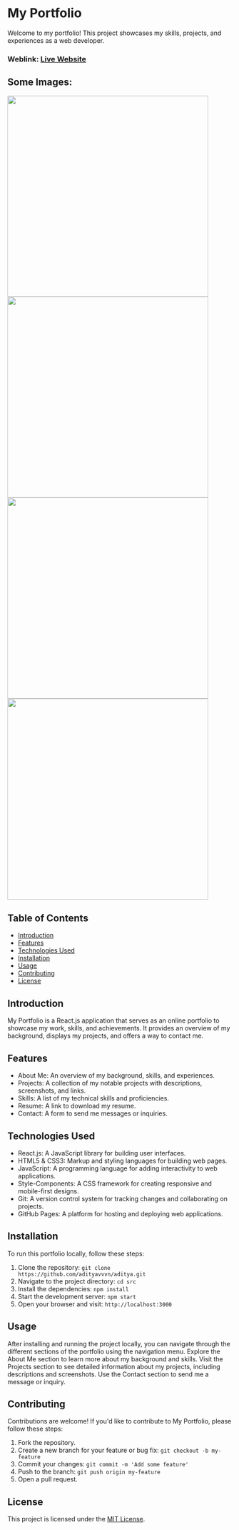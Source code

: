 # My Portfolio
Welcome to my portfolio! This project showcases my skills, projects, and experiences as a web developer.

### Weblink: [Live Website](https://rishavchanda.netlify.app)
## Some Images:
<img width="450px;" src="https://github.com/adityavvvn/assets/blob/main/images/Screenshot%202025-07-03%20210528.png"/>
<img width="450px;" src="https://github.com/adityavvvn/assets/blob/main/images/Screenshot%202025-07-03%20210640.png"/>
<img width="450px;" src="https://github.com/adityavvvn/assets/blob/main/images/Screenshot%202025-07-03%20212237.png"/>
<img width="450px;" src="https://github.com/adityavvvn/assets/blob/main/images/Screenshot%202025-07-03%20212311.png"/>

## Table of Contents
- [Introduction](#introduction)
- [Features](#features)
- [Technologies Used](#technologies-used)
- [Installation](#installation)
- [Usage](#usage)
- [Contributing](#contributing)
- [License](#license)

## Introduction
My Portfolio is a React.js application that serves as an online portfolio to showcase my work, skills, and achievements. It provides an overview of my background, displays my projects, and offers a way to contact me.

## Features
- About Me: An overview of my background, skills, and experiences.
- Projects: A collection of my notable projects with descriptions, screenshots, and links.
- Skills: A list of my technical skills and proficiencies.
- Resume: A link to download my resume.
- Contact: A form to send me messages or inquiries.

## Technologies Used
- React.js: A JavaScript library for building user interfaces.
- HTML5 & CSS3: Markup and styling languages for building web pages.
- JavaScript: A programming language for adding interactivity to web applications.
- Style-Components: A CSS framework for creating responsive and mobile-first designs.
- Git: A version control system for tracking changes and collaborating on projects.
- GitHub Pages: A platform for hosting and deploying web applications.

## Installation
To run this portfolio locally, follow these steps:

1. Clone the repository: `git clone https://github.com/adityavvvn/aditya.git`
2. Navigate to the project directory: `cd src`
3. Install the dependencies: `npm install`
4. Start the development server: `npm start`
5. Open your browser and visit: `http://localhost:3000`

## Usage
After installing and running the project locally, you can navigate through the different sections of the portfolio using the navigation menu. Explore the About Me section to learn more about my background and skills. Visit the Projects section to see detailed information about my projects, including descriptions and screenshots. Use the Contact section to send me a message or inquiry.

## Contributing
Contributions are welcome! If you'd like to contribute to My Portfolio, please follow these steps:

1. Fork the repository.
2. Create a new branch for your feature or bug fix: `git checkout -b my-feature`
3. Commit your changes: `git commit -m 'Add some feature'`
4. Push to the branch: `git push origin my-feature`
5. Open a pull request.

## License
This project is licensed under the [MIT License](LICENSE).
